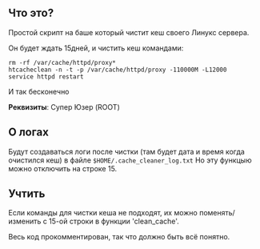 ## Что это?
Простой скрипт на баше который чистит кеш своего Линукс сервера.

Он будет ждать 15дней, и чистить кеш командами:
```
rm -rf /var/cache/httpd/proxy*
htcacheclean -n -t -p /var/cache/httpd/proxy -110000M -L12000
service httpd restart
```
И так бесконечно

**Реквизиты**:
Супер Юзер (ROOT)

## О логах
Будут создаваться логи после чистки (там будет дата и время когда очистился кеш) в файле ```$HOME/.cache_cleaner_log.txt```
Но эту функцыю можно отключить на строке 15.

## Учтить
Если команды для чистки кеша не подходят, их можно поменять/изменить с 15-ой строки в функции 'clean_cache'.

Весь код прокомментирован, так что должно быть всё понятно.
